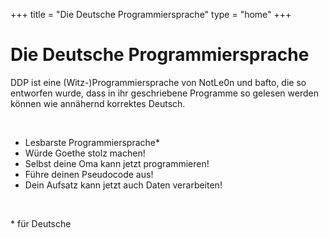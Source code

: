 +++
title = "Die Deutsche Programmiersprache"
type = "home"
+++

# Die Deutsche Programmiersprache
DDP ist eine (Witz-)Programmiersprache von NotLe0n und bafto, die so entworfen wurde, dass in ihr geschriebene Programme so gelesen werden können wie annähernd korrektes Deutsch.

<br>

- Lesbarste Programmiersprache*
- Würde Goethe stolz machen!
- Selbst deine Oma kann jetzt programmieren!
- Führe deinen Pseudocode aus!
- Dein Aufsatz kann jetzt auch Daten verarbeiten!

<br>

<p class="small">* für Deutsche</p>